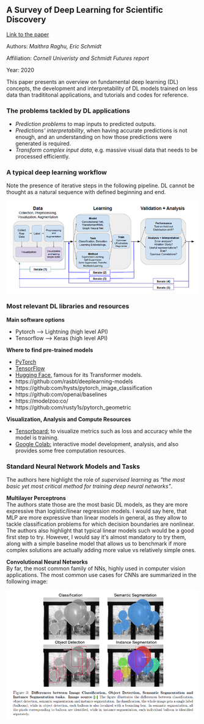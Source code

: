 ## A Survey of Deep Learning for Scientific Discovery

[Link to the paper](https://arxiv.org/abs/2003.11755)

Authors: *Maithra Raghu, Eric Schmidt*

Affiliation: *Cornell Univeristy and Schmidt Futures report*

Year: 2020

This paper presents an overview on fundamental deep learning (DL) concepts, the development and interpretability of DL models trained on less data than tradititonal applications, and tutorials and codes for reference.

### The problems tackled by DL applications
* *Prediction problems* to map inputs to predicted outputs.
* *Predictions' interpretability*, when having accurate predictions is not enough, and an understanding on how those predictions were generated is required.
* *Transform complex input data*, e.g. massive visual data that needs to be processed efficiently.

### A typical deep learning workflow
Note the presence of iterative steps in the following pipeline. DL cannot be thought as a natural sequence with defined beginning and end.

![DL Typical Workflow](dl_workflow.PNG)

### Most relevant DL libraries and resources

**Main software options**

* Pytorch --> Lightning (high level API)
* Tensorflow --> Keras (high level API)
  
**Where to find pre-trained models**

* [PyTorch](https://pytorch:org/docs/stable/torchvision/models:html)
* [TensorFlow](https://github:com/tensorflow/models)
* [Hugging Face](https://github:com/huggingface), famous for its Transformer models.
* https://github:com/rasbt/deeplearning-models
* https://github:com/hysts/pytorch_image_classification
* https://github:com/openai/baselines
* https://modelzoo:co/
* https://github:com/rusty1s/pytorch_geometric

**Visualization, Analysis and Compute Resources**

* [Tensorboard:](https://www:tensorflow:org/tensorboard) to visualize metrics such as loss and accuracy while the model is training.
* [Google Colab:](https://colab:research:google:com/notebooks/welcome:ipynb) interactive model development, analysis, and also provides some free computation resources.

### Standard Neural Network Models and Tasks

The authors here highlight the role of *supervised learning* as *"the most basic yet most critical method for training deep neural networks"*.

**Multilayer Perceptrons**  
The authors state those are the most basic DL models, as they are more expressive than logistic/linear regression models. I would say here, that MLP are more expressive than linear models in general, as they allow to tackle classification problems for which decision boundaries are nonlinear. The authors also highlight that typical linear models such would be a good first step to try. However, I would say it's almost mandatory to try them, along with a simple baseline model that allows us to benchmark if more complex solutions are actually adding more value vs relatively simple ones.

**Convolutional Neural Networks**  
By far, the most common family of NNs, highly used in computer vision applications. The most common use cases for CNNs are summarized in the following image:

![CNNs Use Cases](CNNs_applications.PNG)

